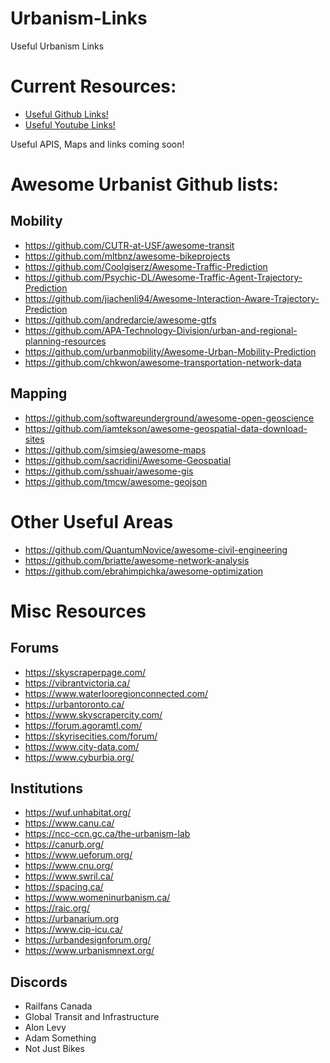 # Urbanism-Links
Useful Urbanism Links


# Current Resources:
 - [Useful Github Links!](https://github.com/Simha-Kalimipalli/Urbanism-Links/blob/main/Github/Github_Urbanism_Links.md)
 - [Useful Youtube Links!](https://github.com/Simha-Kalimipalli/Urbanism-Links/blob/main/Youtube/Youtube_Urbanism_Links.md)

Useful APIS, Maps and links coming soon!

# Awesome Urbanist  Github lists:

## Mobility
 - https://github.com/CUTR-at-USF/awesome-transit
 - https://github.com/mltbnz/awesome-bikeprojects
 - https://github.com/Coolgiserz/Awesome-Traffic-Prediction
 - https://github.com/Psychic-DL/Awesome-Traffic-Agent-Trajectory-Prediction
 - https://github.com/jiachenli94/Awesome-Interaction-Aware-Trajectory-Prediction
 - https://github.com/andredarcie/awesome-gtfs
 - https://github.com/APA-Technology-Division/urban-and-regional-planning-resources
 - https://github.com/urbanmobility/Awesome-Urban-Mobility-Prediction
 - https://github.com/chkwon/awesome-transportation-network-data

## Mapping
 - https://github.com/softwareunderground/awesome-open-geoscience
 - https://github.com/iamtekson/awesome-geospatial-data-download-sites
 - https://github.com/simsieg/awesome-maps
 - https://github.com/sacridini/Awesome-Geospatial
 - https://github.com/sshuair/awesome-gis
 - https://github.com/tmcw/awesome-geojson


# Other Useful Areas
 - https://github.com/QuantumNovice/awesome-civil-engineering
 - https://github.com/briatte/awesome-network-analysis
 - https://github.com/ebrahimpichka/awesome-optimization
# Misc Resources

## Forums
 - https://skyscraperpage.com/
 - https://vibrantvictoria.ca/
 - https://www.waterlooregionconnected.com/
 - https://urbantoronto.ca/
 - https://www.skyscrapercity.com/
 - https://forum.agoramtl.com/
 - https://skyrisecities.com/forum/
 - https://www.city-data.com/
 - https://www.cyburbia.org/

## Institutions
 - https://wuf.unhabitat.org/
 - https://www.canu.ca/
 - https://ncc-ccn.gc.ca/the-urbanism-lab
 - https://canurb.org/
 - https://www.ueforum.org/
 - https://www.cnu.org/
 - https://www.swril.ca/
 - https://spacing.ca/
 - https://www.womeninurbanism.ca/
 - https://raic.org/
 - https://urbanarium.org
 - https://www.cip-icu.ca/
 - https://urbandesignforum.org/
 - https://www.urbanismnext.org/

## Discords
 - Railfans Canada 
 - Global Transit and Infrastructure
 - Alon Levy
 - Adam Something
 - Not Just Bikes




